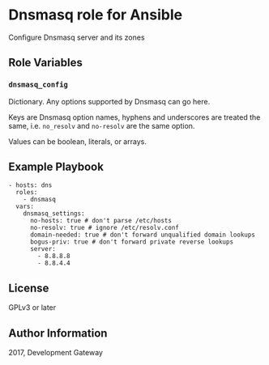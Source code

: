 # Dnsmasq role for Ansible

Configure Dnsmasq server and its zones

## Role Variables

### `dnsmasq_config`

Dictionary. Any options supported by Dnsmasq can go here.

Keys are Dnsmasq option names, hyphens and underscores are treated the same, i.e. `no_resolv` and `no-resolv` are the same option.

Values can be boolean, literals, or arrays.

Example Playbook
----------------

    - hosts: dns
      roles:
        - dnsmasq
      vars:
        dnsmasq_settings:
          no-hosts: true # don't parse /etc/hosts
          no-resolv: true # ignore /etc/resolv.conf
          domain-needed: true # don't forward unqualified domain lookups
          bogus-priv: true # don't forward private reverse lookups
          server:
            - 8.8.8.8
            - 8.8.4.4

License
-------

GPLv3 or later

Author Information
------------------

2017, Development Gateway
